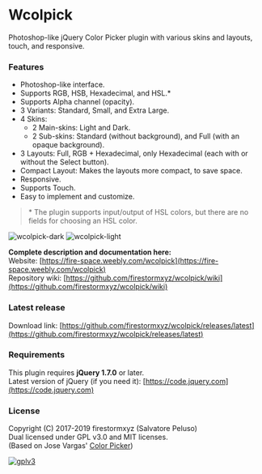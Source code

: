 # Wcolpick
Photoshop-like jQuery Color Picker plugin with various skins and layouts, touch, and responsive.  

### Features
* Photoshop-like interface.  
* Supports RGB, HSB, Hexadecimal, and HSL.*  
* Supports Alpha channel (opacity).  
* 3 Variants: Standard, Small, and Extra Large.  
* 4 Skins:  
  * 2 Main-skins: Light and Dark.  
  * 2 Sub-skins: Standard (without background), and Full (with an opaque background).  
* 3 Layouts: Full, RGB + Hexadecimal, only Hexadecimal (each with or without the Select button).  
* Compact Layout: Makes the layouts more compact, to save space.  
* Responsive.  
* Supports Touch.  
* Easy to implement and customize.  

> \* The plugin supports input/output of HSL colors, but there are no fields for choosing an HSL color.  

![wcolpick-dark](https://cdn.jsdelivr.net/gh/firestormxyz/files@26/images/wcp-hex-dark.png "Wcolpick Dark") 
![wcolpick-light](https://cdn.jsdelivr.net/gh/firestormxyz/files@26/images/wcp-hex-light.png "Wcolpick Light")  

**Complete description and documentation here:**  
Website: [https://fire-space.weebly.com/wcolpick](https://fire-space.weebly.com/wcolpick)  
Repository wiki: [https://github.com/firestormxyz/wcolpick/wiki](https://github.com/firestormxyz/wcolpick/wiki)  

### Latest release
Download link: [https://github.com/firestormxyz/wcolpick/releases/latest](https://github.com/firestormxyz/wcolpick/releases/latest)  

### Requirements
This plugin requires **jQuery 1.7.0** or later.  
Latest version of jQuery (if you need it): [https://code.jquery.com](https://code.jquery.com)  


### License
Copyright (C) 2017-2019  firestormxyz (Salvatore Peluso)  
Dual licensed under GPL v3.0 and MIT licenses.  
(Based on Jose Vargas' [Color Picker](https://github.com/josedvq/colpick-jQuery-Color-Picker))  

[![gplv3](https://www.gnu.org/graphics/gplv3-88x31.png "Licensed under GPL v3.0")](https://github.com/firestormxyz/wcolpick/blob/master/LICENSE)
